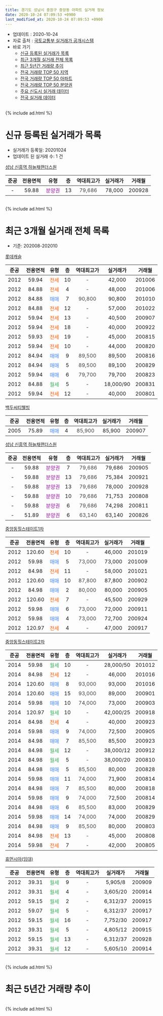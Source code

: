 ```yaml
---
title: 경기도 성남시 중원구 중앙동 아파트 실거래 정보
date: 2020-10-24 07:09:53 +0900
last_modified_at: 2020-10-24 07:09:53 +0900
---
```


* 업데이트 : 2020-10-24
* 자료 출처 : [국토교통부 실거래가 공개시스템](http://rt.molit.go.kr)
* 바로 가기
    * [신규 등록된 실거래가 목록](#신규-등록된-실거래가-목록)
    * [최근 3개월 실거래 전체 목록](#최근-3개월-실거래-전체-목록)
    * [최근 5년간 거래량 추이](#최근-5년간-거래량-추이)
    * [전국 거래량 TOP 50 지역](https://inasie.github.io/apt-trade-info/최근-3개월-전국에서-가장-거래가-많이-발생한-지역)
    * [전국 거래량 TOP 50 아파트](https://inasie.github.io/apt-trade-info/최근-3개월-전국에서-가장-거래가-많이-발생한-아파트)
    * [전국 거래량 TOP 50 분양권](https://inasie.github.io/apt-trade-info/최근-3개월-전국에서-가장-거래가-많이-발생한-분양권)
    * [주요 신도시 실거래 데이터](https://inasie.github.io/apt-trade-info/주요-신도시)
    * [전국 실거래 데이터](https://inasie.github.io/apt-trade-info/전국)
<br>
{% include ad.html %}
<br>

# 신규 등록된 실거래가 목록
* 실거래가 등록일: 20201024
* 업데이트 된 실거래 수: 1 건


[성남 신흥역 하늘채랜더스원](https://search.naver.com/search.naver?query=%EA%B2%BD%EA%B8%B0%EB%8F%84+%EC%84%B1%EB%82%A8%EC%8B%9C+%EC%A4%91%EC%9B%90%EA%B5%AC+%EC%A4%91%EC%95%99%EB%8F%99+%EC%84%B1%EB%82%A8+%EC%8B%A0%ED%9D%A5%EC%97%AD+%ED%95%98%EB%8A%98%EC%B1%84%EB%9E%9C%EB%8D%94%EC%8A%A4%EC%9B%90)

|준공|전용면적|유형|층|역대최고가|실거래가|거래월|
|:---:|:---:|:---:|:---:|:---:|:---:|:---:|
|-|59.88|<span style="color:#9C11A5">분양권</span>|13|<span style="color:#444444">79,686</span>|78,000|200928|


<br>
{% include ad.html %}
<br>

# 최근 3개월 실거래 전체 목록
* 기준: 202008-202010


[롯데캐슬](https://search.naver.com/search.naver?query=%EA%B2%BD%EA%B8%B0%EB%8F%84+%EC%84%B1%EB%82%A8%EC%8B%9C+%EC%A4%91%EC%9B%90%EA%B5%AC+%EC%A4%91%EC%95%99%EB%8F%99+%EB%A1%AF%EB%8D%B0%EC%BA%90%EC%8A%AC)

|준공|전용면적|유형|층|역대최고가|실거래가|거래월|
|:---:|:---:|:---:|:---:|:---:|:---:|:---:|
|2012|59.94|<span style="color:#ff5a00">전세</span>|10|<span style="color:#444444">-</span>|42,000|201006|
|2012|84.88|<span style="color:#ff5a00">전세</span>|4|<span style="color:#444444">-</span>|48,000|201006|
|2012|84.88|<span style="color:#4285f3">매매</span>|7|<span style="color:#444444">90,800</span>|90,800|201010|
|2012|84.88|<span style="color:#ff5a00">전세</span>|12|<span style="color:#444444">-</span>|57,000|201022|
|2012|59.94|<span style="color:#ff5a00">전세</span>|13|<span style="color:#444444">-</span>|40,500|200907|
|2012|59.94|<span style="color:#ff5a00">전세</span>|18|<span style="color:#444444">-</span>|40,000|200922|
|2012|59.93|<span style="color:#ff5a00">전세</span>|19|<span style="color:#444444">-</span>|45,000|200815|
|2012|59.94|<span style="color:#ff5a00">전세</span>|10|<span style="color:#444444">-</span>|44,000|200820|
|2012|84.94|<span style="color:#4285f3">매매</span>|9|<span style="color:#444444">89,500</span>|89,500|200816|
|2012|84.94|<span style="color:#4285f3">매매</span>|5|<span style="color:#444444">89,500</span>|89,100|200829|
|2012|59.94|<span style="color:#4285f3">매매</span>|6|<span style="color:#444444">79,700</span>|79,700|200823|
|2012|84.88|<span style="color:#34a853">월세</span>|5|<span style="color:#444444">-</span>|18,000/90|200831|
|2012|59.94|<span style="color:#ff5a00">전세</span>|12|<span style="color:#444444">-</span>|40,000|200801|

[백두씨티웰빙](https://search.naver.com/search.naver?query=%EA%B2%BD%EA%B8%B0%EB%8F%84+%EC%84%B1%EB%82%A8%EC%8B%9C+%EC%A4%91%EC%9B%90%EA%B5%AC+%EC%A4%91%EC%95%99%EB%8F%99+%EB%B0%B1%EB%91%90%EC%94%A8%ED%8B%B0%EC%9B%B0%EB%B9%99)

|준공|전용면적|유형|층|역대최고가|실거래가|거래월|
|:---:|:---:|:---:|:---:|:---:|:---:|:---:|
|2005|75.89|<span style="color:#4285f3">매매</span>|4|<span style="color:#444444">85,900</span>|85,900|200907|

[성남 신흥역 하늘채랜더스원](https://search.naver.com/search.naver?query=%EA%B2%BD%EA%B8%B0%EB%8F%84+%EC%84%B1%EB%82%A8%EC%8B%9C+%EC%A4%91%EC%9B%90%EA%B5%AC+%EC%A4%91%EC%95%99%EB%8F%99+%EC%84%B1%EB%82%A8+%EC%8B%A0%ED%9D%A5%EC%97%AD+%ED%95%98%EB%8A%98%EC%B1%84%EB%9E%9C%EB%8D%94%EC%8A%A4%EC%9B%90)

|준공|전용면적|유형|층|역대최고가|실거래가|거래월|
|:---:|:---:|:---:|:---:|:---:|:---:|:---:|
|-|59.88|<span style="color:#9C11A5">분양권</span>|7|<span style="color:#444444">79,686</span>|79,686|200905|
|-|59.88|<span style="color:#9C11A5">분양권</span>|13|<span style="color:#444444">79,686</span>|75,384|200921|
|-|59.88|<span style="color:#9C11A5">분양권</span>|13|<span style="color:#444444">79,686</span>|78,000|200928|
|-|59.88|<span style="color:#9C11A5">분양권</span>|10|<span style="color:#444444">79,686</span>|71,753|200808|
|-|59.88|<span style="color:#9C11A5">분양권</span>|6|<span style="color:#444444">79,686</span>|74,298|200811|
|-|51.89|<span style="color:#9C11A5">분양권</span>|6|<span style="color:#444444">63,140</span>|63,140|200826|

[중앙동힐스테이트1차](https://search.naver.com/search.naver?query=%EA%B2%BD%EA%B8%B0%EB%8F%84+%EC%84%B1%EB%82%A8%EC%8B%9C+%EC%A4%91%EC%9B%90%EA%B5%AC+%EC%A4%91%EC%95%99%EB%8F%99+%EC%A4%91%EC%95%99%EB%8F%99%ED%9E%90%EC%8A%A4%ED%85%8C%EC%9D%B4%ED%8A%B81%EC%B0%A8)

|준공|전용면적|유형|층|역대최고가|실거래가|거래월|
|:---:|:---:|:---:|:---:|:---:|:---:|:---:|
|2012|120.60|<span style="color:#ff5a00">전세</span>|10|<span style="color:#444444">-</span>|46,000|201019|
|2012|59.98|<span style="color:#4285f3">매매</span>|5|<span style="color:#444444">73,000</span>|73,000|201009|
|2012|84.98|<span style="color:#ff5a00">전세</span>|11|<span style="color:#444444">-</span>|58,000|201021|
|2012|120.60|<span style="color:#4285f3">매매</span>|10|<span style="color:#444444">87,800</span>|87,800|200902|
|2012|84.98|<span style="color:#4285f3">매매</span>|2|<span style="color:#444444">80,000</span>|80,000|200905|
|2012|120.60|<span style="color:#ff5a00">전세</span>|7|<span style="color:#444444">-</span>|45,500|200929|
|2012|59.98|<span style="color:#4285f3">매매</span>|6|<span style="color:#444444">73,000</span>|72,000|200911|
|2012|59.98|<span style="color:#4285f3">매매</span>|4|<span style="color:#444444">73,000</span>|72,700|200924|
|2012|120.97|<span style="color:#ff5a00">전세</span>|4|<span style="color:#444444">-</span>|47,000|200917|

[중앙동힐스테이트2차](https://search.naver.com/search.naver?query=%EA%B2%BD%EA%B8%B0%EB%8F%84+%EC%84%B1%EB%82%A8%EC%8B%9C+%EC%A4%91%EC%9B%90%EA%B5%AC+%EC%A4%91%EC%95%99%EB%8F%99+%EC%A4%91%EC%95%99%EB%8F%99%ED%9E%90%EC%8A%A4%ED%85%8C%EC%9D%B4%ED%8A%B82%EC%B0%A8)

|준공|전용면적|유형|층|역대최고가|실거래가|거래월|
|:---:|:---:|:---:|:---:|:---:|:---:|:---:|
|2014|59.98|<span style="color:#34a853">월세</span>|10|<span style="color:#444444">-</span>|28,000/50|201012|
|2014|84.98|<span style="color:#ff5a00">전세</span>|12|<span style="color:#444444">-</span>|46,000|201016|
|2014|120.60|<span style="color:#4285f3">매매</span>|8|<span style="color:#444444">93,000</span>|93,000|201016|
|2014|120.60|<span style="color:#4285f3">매매</span>|15|<span style="color:#444444">93,000</span>|89,000|200901|
|2014|59.98|<span style="color:#4285f3">매매</span>|10|<span style="color:#444444">74,000</span>|73,000|200903|
|2014|120.97|<span style="color:#34a853">월세</span>|10|<span style="color:#444444">-</span>|42,000/25|200918|
|2014|84.98|<span style="color:#ff5a00">전세</span>|4|<span style="color:#444444">-</span>|40,000|200923|
|2014|59.98|<span style="color:#4285f3">매매</span>|9|<span style="color:#444444">74,000</span>|72,500|200905|
|2014|84.98|<span style="color:#4285f3">매매</span>|7|<span style="color:#444444">85,500</span>|85,500|200923|
|2014|84.98|<span style="color:#34a853">월세</span>|12|<span style="color:#444444">-</span>|38,000/12|200912|
|2014|84.98|<span style="color:#34a853">월세</span>|5|<span style="color:#444444">-</span>|38,000/20|200810|
|2014|84.98|<span style="color:#4285f3">매매</span>|5|<span style="color:#444444">85,500</span>|80,000|200828|
|2014|59.98|<span style="color:#4285f3">매매</span>|11|<span style="color:#444444">74,000</span>|71,900|200814|
|2014|84.98|<span style="color:#4285f3">매매</span>|7|<span style="color:#444444">85,500</span>|80,000|200818|
|2014|59.98|<span style="color:#4285f3">매매</span>|9|<span style="color:#444444">74,000</span>|72,500|200814|
|2014|84.98|<span style="color:#4285f3">매매</span>|6|<span style="color:#444444">85,500</span>|83,000|200829|
|2014|59.98|<span style="color:#4285f3">매매</span>|14|<span style="color:#444444">74,000</span>|74,000|200829|
|2014|84.98|<span style="color:#4285f3">매매</span>|9|<span style="color:#444444">85,500</span>|80,000|200803|
|2014|84.98|<span style="color:#ff5a00">전세</span>|13|<span style="color:#444444">-</span>|45,000|200808|
|2014|59.98|<span style="color:#ff5a00">전세</span>|7|<span style="color:#444444">-</span>|42,000|200805|


<script async src="//pagead2.googlesyndication.com/pagead/js/adsbygoogle.js"></script>
<!-- 기본 -->
<ins class="adsbygoogle"
     style="display:block"
     data-ad-client="ca-pub-2446590836940007"
     data-ad-slot="1659523306"
     data-ad-format="auto"
     data-full-width-responsive="true"></ins>
<script>
(adsbygoogle = window.adsbygoogle || []).push({});
</script>


[휴먼시아(임대)](https://search.naver.com/search.naver?query=%EA%B2%BD%EA%B8%B0%EB%8F%84+%EC%84%B1%EB%82%A8%EC%8B%9C+%EC%A4%91%EC%9B%90%EA%B5%AC+%EC%A4%91%EC%95%99%EB%8F%99+%ED%9C%B4%EB%A8%BC%EC%8B%9C%EC%95%84%28%EC%9E%84%EB%8C%80%29)

|준공|전용면적|유형|층|역대최고가|실거래가|거래월|
|:---:|:---:|:---:|:---:|:---:|:---:|:---:|
|2012|39.31|<span style="color:#34a853">월세</span>|9|<span style="color:#444444">-</span>|5,905/8|200909|
|2012|39.31|<span style="color:#34a853">월세</span>|4|<span style="color:#444444">-</span>|3,605/20|200914|
|2012|59.15|<span style="color:#34a853">월세</span>|2|<span style="color:#444444">-</span>|6,312/37|200915|
|2012|59.07|<span style="color:#34a853">월세</span>|5|<span style="color:#444444">-</span>|6,312/37|200917|
|2012|59.15|<span style="color:#34a853">월세</span>|16|<span style="color:#444444">-</span>|7,752/30|200917|
|2012|39.31|<span style="color:#34a853">월세</span>|5|<span style="color:#444444">-</span>|4,805/12|200915|
|2012|59.15|<span style="color:#34a853">월세</span>|13|<span style="color:#444444">-</span>|6,312/37|200928|
|2012|39.31|<span style="color:#34a853">월세</span>|12|<span style="color:#444444">-</span>|5,605/10|200914|


<br>
{% include ad.html %}
<br>

# 최근 5년간 거래량 추이


<div style="width:100%;">
    <canvas id="deal_progress" height="200"></canvas>
</div>

<script>
new Chart(document.getElementById("deal_progress"), {
    type: 'line',
    data: {
        labels: ['201510','201511','201512','201601','201602','201603','201604','201605','201606','201607','201608','201609','201610','201611','201612','201701','201702','201703','201704','201705','201706','201707','201708','201709','201710','201711','201712','201801','201802','201803','201804','201805','201806','201807','201808','201809','201810','201811','201812','201901','201902','201903','201904','201905','201906','201907','201908','201909','201910','201911','201912','202001','202002','202003','202004','202005','202006','202007','202008','202009','202010'],
        datasets: [{
            label: '매매',
            pointRadius: 1,
            data: [7, 6, 4, 1, 9, 7, 9, 10, 19, 23, 21, 14, 27, 11, 9, 3, 7, 13, 4, 18, 21, 31, 21, 22, 19, 12, 17, 28, 19, 36, 9, 11, 6, 14, 26, 12, 10, 4, 2, 4, 4, 7, 6, 15, 14, 20, 23, 13, 37, 31, 21, 9, 14, 2, 2, 6, 33, 21, 13, 12, 3],
            borderColor: "rgba(255, 201, 14, 1)",
            backgroundColor: "rgba(255, 201, 14, 0.5)",
            fill: false,
            lineTension: 0
        },{
            label: '전월세',
            pointRadius: 1,
            data: [5, 4, 3, 2, 5, 15, 8, 10, 11, 12, 12, 20, 25, 14, 13, 10, 15, 13, 14, 13, 15, 14, 9, 9, 9, 10, 10, 17, 7, 25, 10, 7, 13, 12, 18, 29, 20, 16, 18, 13, 9, 13, 7, 13, 8, 12, 10, 12, 16, 8, 14, 6, 12, 8, 10, 16, 18, 19, 7, 15, 7],
            borderColor: "rgba(0, 141, 185, 1)",
            backgroundColor: "rgba(0, 141, 185, 0.5)",
            fill: false,
            lineTension: 0
        }
        ]
    },
    options: {
        responsive: true,
        title: {
            display: false
        },
        tooltips: {
            mode: 'index',
            intersect: false
        },
        hover: {
            mode: 'nearest',
            intersect: true
        },
        scales: {
            xAxes: [{
                display: true,
                scaleLabel: {
                    display: true,
                    labelString: '년/월'
                }
            }],
            yAxes: [{
                display: true,
                ticks: {
                    suggestedMin: 0,
                },
                scaleLabel: {
                    display: true,
                    labelString: '실거래 수'
                }
            }]
        }
    }
});

</script>


<br>
{% include ad.html %}
<br>

